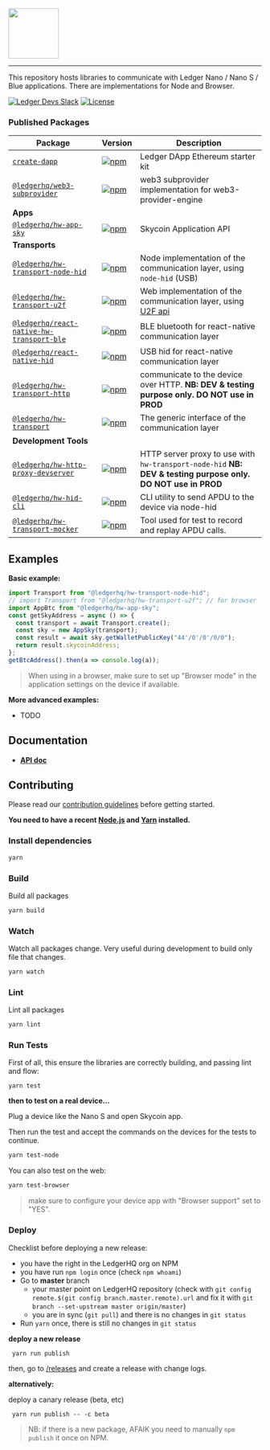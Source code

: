 <img src="https://user-images.githubusercontent.com/211411/34776833-6f1ef4da-f618-11e7-8b13-f0697901d6a8.png" height="100" />

---

This repository hosts libraries to communicate with Ledger Nano / Nano S / Blue
applications. There are implementations for Node and Browser.

[![Ledger Devs Slack](https://img.shields.io/badge/Slack-LedgerDevs-yellow.svg?style=flat)](https://ledger-dev.slack.com/)
[![License](https://img.shields.io/badge/License-Apache%202.0-blue.svg)](https://opensource.org/licenses/Apache-2.0)

### Published Packages

| Package                                                                              | Version                                                                                                                                                   | Description                                                                                                  |
| ------------------------------------------------------------------------------------ | --------------------------------------------------------------------------------------------------------------------------------------------------------- | ------------------------------------------------------------------------------------------------------------ |
| [`create-dapp`](/packages/create-dapp)                                               | [![npm](https://img.shields.io/npm/v/create-dapp.svg)](https://www.npmjs.com/package/create-dapp)                                                         | Ledger DApp Ethereum starter kit                                                                             |
| [`@ledgerhq/web3-subprovider`](/packages/web3-subprovider)                           | [![npm](https://img.shields.io/npm/v/@ledgerhq/web3-subprovider.svg)](https://www.npmjs.com/package/@ledgerhq/web3-subprovider)                           | web3 subprovider implementation for web3-provider-engine                                                     |
| **Apps**                                                                             |
| [`@ledgerhq/hw-app-sky`](/packages/hw-app-sky)                                       | [![npm](https://img.shields.io/npm/v/@ledgerhq/hw-app-sky.svg)](https://www.npmjs.com/package/@ledgerhq/hw-app-sky)                                       | Skycoin Application API                                                                                                                                                                  |
| **Transports**                                                                       |
| [`@ledgerhq/hw-transport-node-hid`](/packages/hw-transport-node-hid)                 | [![npm](https://img.shields.io/npm/v/@ledgerhq/hw-transport-node-hid.svg)](https://www.npmjs.com/package/@ledgerhq/hw-transport-node-hid)                 | Node implementation of the communication layer, using `node-hid` (USB)                                       |
| [`@ledgerhq/hw-transport-u2f`](/packages/hw-transport-u2f)                           | [![npm](https://img.shields.io/npm/v/@ledgerhq/hw-transport-u2f.svg)](https://www.npmjs.com/package/@ledgerhq/hw-transport-u2f)                           | Web implementation of the communication layer, using [U2F api](https://github.com/grantila/u2f-api)          |
| [`@ledgerhq/react-native-hw-transport-ble`](/packages/react-native-hw-transport-ble) | [![npm](https://img.shields.io/npm/v/@ledgerhq/react-native-hw-transport-ble.svg)](https://www.npmjs.com/package/@ledgerhq/react-native-hw-transport-ble) | BLE bluetooth for react-native communication layer                                                           |
| [`@ledgerhq/react-native-hid`](/packages/react-native-hid)                           | [![npm](https://img.shields.io/npm/v/@ledgerhq/react-native-hid.svg)](https://www.npmjs.com/package/@ledgerhq/react-native-hid)                           | USB hid for react-native communication layer                                                                 |
| [`@ledgerhq/hw-transport-http`](/packages/hw-transport-http)                         | [![npm](https://img.shields.io/npm/v/@ledgerhq/hw-transport-http.svg)](https://www.npmjs.com/package/@ledgerhq/hw-transport-http)                         | communicate to the device over HTTP. **NB: DEV & testing purpose only. DO NOT use in PROD**                  |
| [`@ledgerhq/hw-transport`](/packages/hw-transport)                                   | [![npm](https://img.shields.io/npm/v/@ledgerhq/hw-transport.svg)](https://www.npmjs.com/package/@ledgerhq/hw-transport)                                   | The generic interface of the communication layer                                                             |
| **Development Tools**                                                                |
| [`@ledgerhq/hw-http-proxy-devserver`](/packages/hw-http-proxy-devserver)             | [![npm](https://img.shields.io/npm/v/@ledgerhq/hw-http-proxy-devserver.svg)](https://www.npmjs.com/package/@ledgerhq/hw-http-proxy-devserver)             | HTTP server proxy to use with `hw-transport-node-hid` **NB: DEV & testing purpose only. DO NOT use in PROD** |
| [`@ledgerhq/hw-hid-cli`](/packages/hw-hid-cli)                                       | [![npm](https://img.shields.io/npm/v/@ledgerhq/hw-hid-cli.svg)](https://www.npmjs.com/package/@ledgerhq/hw-hid-cli)                                       | CLI utility to send APDU to the device via node-hid                                                          |
| [`@ledgerhq/hw-transport-mocker`](/packages/hw-transport-mocker)                     | [![npm](https://img.shields.io/npm/v/@ledgerhq/hw-transport-mocker.svg)](https://www.npmjs.com/package/@ledgerhq/hw-transport-mocker)                     | Tool used for test to record and replay APDU calls.                                                          |

## Examples

**Basic example:**

```js
import Transport from "@ledgerhq/hw-transport-node-hid";
// import Transport from "@ledgerhq/hw-transport-u2f"; // for browser
import AppBtc from "@ledgerhq/hw-app-sky";
const getSkyAddress = async () => {
  const transport = await Transport.create();
  const sky = new AppSky(transport);
  const result = await sky.getWalletPublicKey("44'/0'/0'/0/0");
  return result.skycoinAddress;
};
getBtcAddress().then(a => console.log(a));
```

> When using in a browser, make sure to set up "Browser mode" in the application
> settings on the device if available.

**More advanced examples:**

* TODO

## Documentation

* **[API doc](http://ledgerhq.github.io/ledgerjs/)**

## Contributing

Please read our [contribution guidelines](./CONTRIBUTING.md) before getting
started.

**You need to have a recent [Node.js](https://nodejs.org/) and
[Yarn](https://yarnpkg.com/) installed.**

### Install dependencies

```bash
yarn
```

### Build

Build all packages

```bash
yarn build
```

### Watch

Watch all packages change. Very useful during development to build only file that changes.

```bash
yarn watch
```

### Lint

Lint all packages

```bash
yarn lint
```

### Run Tests

First of all, this ensure the libraries are correctly building, and passing lint and flow:

```
yarn test
```

**then to test on a real device...**

Plug a device like the Nano S and open Skycoin app.

Then run the test and accept the commands on the devices for the tests to
continue.

```bash
yarn test-node
```

You can also test on the web:

```bash
yarn test-browser
```

> make sure to configure your device app with "Browser support" set to "YES".

### Deploy

Checklist before deploying a new release:

* you have the right in the LedgerHQ org on NPM
* you have run `npm login` once (check `npm whoami`)
* Go to **master** branch
  * your master point on LedgerHQ repository (check with `git config remote.$(git config branch.master.remote).url` and fix it with `git branch --set-upstream master origin/master`)
  * you are in sync (`git pull`) and there is no changes in `git status`
* Run `yarn` once, there is still no changes in `git status`

**deploy a new release**

```
 yarn run publish
```

then, go to [/releases](https://github.com/LedgerHQ/ledgerjs/releases) and create a release with change logs.

**alternatively:**

deploy a canary release (beta, etc)

```
 yarn run publish -- -c beta
```

> NB: if there is a new package, AFAIK you need to manually `npm publish` it once on NPM.

